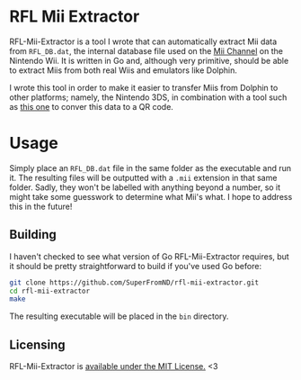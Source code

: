 # RFL Mii Extractor
RFL-Mii-Extractor is a tool I wrote that can automatically extract Mii data from `RFL_DB.dat`, the internal database file used on the [Mii Channel](https://en.wikipedia.org/wiki/Mii) on the Nintendo Wii. It is written in Go and, although very primitive, should be able to extract Miis from both real Wiis and emulators like Dolphin.

I wrote this tool in order to make it easier to transfer Miis from Dolphin to other platforms; namely, the Nintendo 3DS, in combination with a tool such as [this one](https://kazuki-4ys.github.io/web_apps/MiiInfoEditorCTR/) to conver this data to a QR code.

# Usage
Simply place an `RFL_DB.dat` file in the same folder as the executable and run it. The resulting files will be outputted with a `.mii` extension in that same folder. Sadly, they won't be labelled with anything beyond a number, so it might take some guesswork to determine what Mii's what. I hope to address this in the future!

## Building
I haven't checked to see what version of Go RFL-Mii-Extractor requires, but it should be pretty straightforward to build if you've used Go before:
```bash
git clone https://github.com/SuperFromND/rfl-mii-extractor.git
cd rfl-mii-extractor
make
```
The resulting executable will be placed in the `bin` directory.

## Licensing
RFL-Mii-Extractor is [available under the MIT License.](https://raw.githubusercontent.com/SuperFromND/rfl-mii-extractor/main/LICENSE) <3
